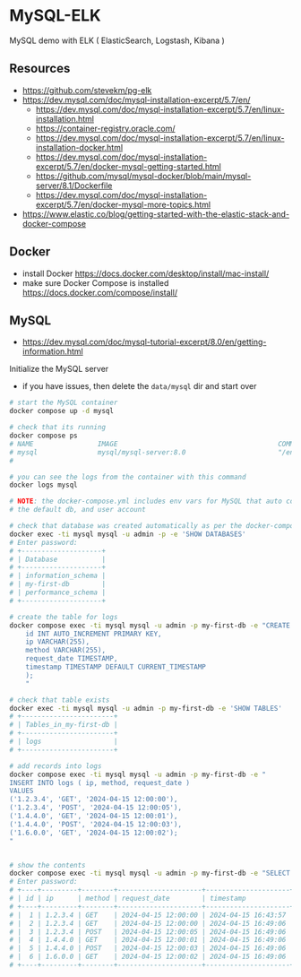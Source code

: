 # MySQL-ELK

MySQL demo with ELK ( ElasticSearch, Logstash, Kibana )

## Resources

- https://github.com/stevekm/pg-elk
- https://dev.mysql.com/doc/mysql-installation-excerpt/5.7/en/
  - https://dev.mysql.com/doc/mysql-installation-excerpt/5.7/en/linux-installation.html
  - https://container-registry.oracle.com/
  - https://dev.mysql.com/doc/mysql-installation-excerpt/5.7/en/linux-installation-docker.html
  - https://dev.mysql.com/doc/mysql-installation-excerpt/5.7/en/docker-mysql-getting-started.html
  - https://github.com/mysql/mysql-docker/blob/main/mysql-server/8.1/Dockerfile
  - https://dev.mysql.com/doc/mysql-installation-excerpt/5.7/en/docker-mysql-more-topics.html
- https://www.elastic.co/blog/getting-started-with-the-elastic-stack-and-docker-compose

## Docker

- install Docker https://docs.docker.com/desktop/install/mac-install/
- make sure Docker Compose is installed https://docs.docker.com/compose/install/

## MySQL

- https://dev.mysql.com/doc/mysql-tutorial-excerpt/8.0/en/getting-information.html


Initialize the MySQL server

- if you have issues, then delete the `data/mysql` dir and start over

```bash
# start the MySQL container
docker compose up -d mysql

# check that its running
docker compose ps
# NAME                IMAGE                                        COMMAND                  SERVICE             CREATED             STATUS                 PORTS
# mysql               mysql/mysql-server:8.0                       "/entrypoint.sh mysq…"   mysql               2 hours ago         Up 2 hours (healthy)   3306/tcp, 33060-33061/tcp
#

# you can see the logs from the container with this command
docker logs mysql

# NOTE: the docker-compose.yml includes env vars for MySQL that auto configured
# the default db, and user account

# check that database was created automatically as per the docker-compose.yml settings
docker exec -ti mysql mysql -u admin -p -e 'SHOW DATABASES'
# Enter password:
# +--------------------+
# | Database           |
# +--------------------+
# | information_schema |
# | my-first-db        |
# | performance_schema |
# +--------------------+

# create the table for logs
docker compose exec -ti mysql mysql -u admin -p my-first-db -e "CREATE TABLE IF NOT EXISTS logs (
    id INT AUTO_INCREMENT PRIMARY KEY,
    ip VARCHAR(255),
    method VARCHAR(255),
    request_date TIMESTAMP,
    timestamp TIMESTAMP DEFAULT CURRENT_TIMESTAMP
    );
    "

# check that table exists
docker exec -ti mysql mysql -u admin -p my-first-db -e 'SHOW TABLES'
# +-----------------------+
# | Tables_in_my-first-db |
# +-----------------------+
# | logs                  |
# +-----------------------+

# add records into logs
docker compose exec -ti mysql mysql -u admin -p my-first-db -e "
INSERT INTO logs ( ip, method, request_date )
VALUES
('1.2.3.4', 'GET', '2024-04-15 12:00:00'),
('1.2.3.4', 'POST', '2024-04-15 12:00:05'),
('1.4.4.0', 'GET', '2024-04-15 12:00:01'),
('1.4.4.0', 'POST', '2024-04-15 12:00:03'),
('1.6.0.0', 'GET', '2024-04-15 12:00:02');
"


# show the contents
docker compose exec -ti mysql mysql -u admin -p my-first-db -e "SELECT * FROM logs;"
# Enter password:
# +----+---------+--------+---------------------+---------------------+
# | id | ip      | method | request_date        | timestamp           |
# +----+---------+--------+---------------------+---------------------+
# |  1 | 1.2.3.4 | GET    | 2024-04-15 12:00:00 | 2024-04-15 16:43:57 |
# |  2 | 1.2.3.4 | GET    | 2024-04-15 12:00:00 | 2024-04-15 16:49:06 |
# |  3 | 1.2.3.4 | POST   | 2024-04-15 12:00:05 | 2024-04-15 16:49:06 |
# |  4 | 1.4.4.0 | GET    | 2024-04-15 12:00:01 | 2024-04-15 16:49:06 |
# |  5 | 1.4.4.0 | POST   | 2024-04-15 12:00:03 | 2024-04-15 16:49:06 |
# |  6 | 1.6.0.0 | GET    | 2024-04-15 12:00:02 | 2024-04-15 16:49:06 |
# +----+---------+--------+---------------------+---------------------+

```